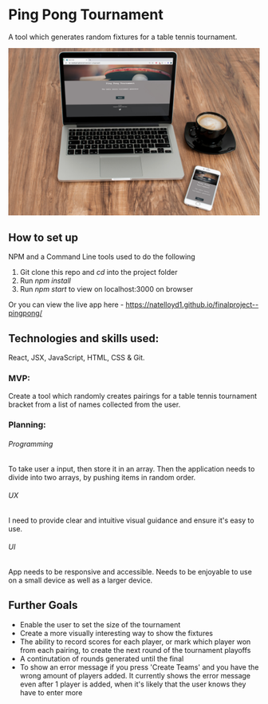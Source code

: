 # Ping Pong Tournament 

A tool which generates random fixtures for a table tennis tournament. 

![Mockup](/mockup/mockup2.jpg)

## How to set up

NPM and a Command Line tools used to do the following

1. Git clone this repo and *cd* into the project folder
2. Run *npm install*
3. Run *npm start* to view on localhost:3000 on browser

Or you can view the live app here - https://natelloyd1.github.io/finalproject--pingpong/

## Technologies and skills used: 

React, JSX, JavaScript, HTML, CSS & Git. 

### MVP:

Create a tool which randomly creates pairings for a table tennis tournament bracket from a list of names collected from the 
user.

### Planning: 

###### Programming
To take user a input, then store it in an array. Then the application needs to divide into two arrays, by pushing items in random order. 

###### UX  
I need to provide clear and intuitive visual guidance and ensure it's easy to use. 

###### UI 
App needs to be responsive and accessible. Needs to be enjoyable to use on a small device as well as a larger device. 

## Further Goals  

- Enable the user to set the size of the tournament
- Create a more visually interesting way to show the fixtures
- The ability to record scores for each player, or mark which player won from each pairing, to create the next round of the   tournament playoffs
- A continutation of rounds generated until the final
- To show an error message if you press 'Create Teams' and you have the wrong amount of players added. It currently shows     the error message even after 1 player is added, when it's likely that the user knows they have to enter more
